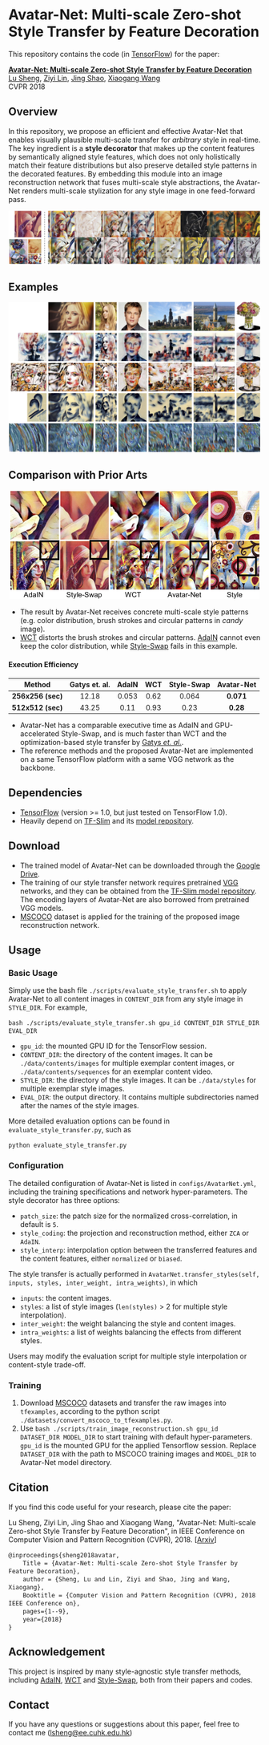# Avatar-Net: Multi-scale Zero-shot Style Transfer by Feature Decoration

This repository contains the code (in [TensorFlow](https://www.tensorflow.org/)) for the paper:

[__Avatar-Net: Multi-scale Zero-shot Style Transfer by Feature Decoration__](https://arxiv.org/abs/1805.03857)
<br>
[Lu Sheng](http://www.ee.cuhk.edu.hk/~lsheng/), [Ziyi Lin](mailto:linziyi@sensetime.com), [Jing Shao](http://www.ee.cuhk.edu.hk/~jshao/), [Xiaogang Wang](http://www.ee.cuhk.edu.hk/~xgwang/)
<br>
CVPR 2018

## Overview

In this repository, we propose an efficient and effective Avatar-Net that enables visually plausible multi-scale transfer for _arbitrary_ style in real-time. The key ingredient is a __style decorator__ that makes up the content features by semantically aligned style features, which does not only holistically match their feature distributions but also preserve detailed style patterns in the decorated features. By embedding this module into an image reconstruction network that fuses multi-scale style abstractions, the Avatar-Net renders multi-scale stylization for any style image in one feed-forward pass.

[teaser]: ./docs/figures/teaser.png
![teaser]

## Examples
[image_results]: ./docs/figures/image_results.png
![image_results]

## Comparison with Prior Arts

<p align='center'><img src="./docs/figures/closed_ups.png" width="500"></p>

- The result by Avatar-Net receives concrete multi-scale style patterns (e.g. color distribution, brush strokes and circular patterns in _candy_ image).
- [WCT](https://arxiv.org/abs/1705.08086) distorts the brush strokes and circular patterns. [AdaIN](https://arxiv.org/abs/1703.06868) cannot even keep the color distribution, while [Style-Swap](https://arxiv.org/abs/1612.04337) fails in this example.

#### Execution Efficiency
|Method| Gatys et. al. | AdaIN | WCT | Style-Swap | __Avatar-Net__ |
| :---:  | :---:       | :---: | :---: | :---:    | :---:         |
| __256x256 (sec)__ | 12.18 | 0.053 | 0.62 | 0.064 | __0.071__ |
| __512x512 (sec)__ | 43.25 | 0.11 | 0.93 | 0.23 | __0.28__ |

- Avatar-Net has a comparable executive time as AdaIN and GPU-accelerated Style-Swap, and is much faster than WCT and the optimization-based style transfer by [Gatys _et. al._](https://arxiv.org/abs/1508.06576).
- The reference methods and the proposed Avatar-Net are implemented on a same TensorFlow platform with a same VGG network as the backbone.

## Dependencies
- [TensorFlow](https://www.tensorflow.org/) (version >= 1.0, but just tested on TensorFlow 1.0).
- Heavily depend on [TF-Slim](https://github.com/tensorflow/tensorflow/tree/master/tensorflow/contrib/slim) and its [model repository](https://github.com/tensorflow/models/tree/master/research/slim).

## Download
- The trained model of Avatar-Net can be downloaded through the [Google Drive](https://drive.google.com/open?id=1_7x93xwZMhCL-kLrz4B2iZ01Y8Q7SlTX).
- The training of our style transfer network requires pretrained [VGG](https://arxiv.org/abs/1409.1556) networks, and they can be obtained from the [TF-Slim model repository](ttps://github.com/tensorflow/models/tree/master/research/slim). The encoding layers of Avatar-Net are also borrowed from pretrained VGG models.
- [MSCOCO](http://cocodataset.org/#home) dataset is applied for the training of the proposed image reconstruction network.

## Usage

### Basic Usage

Simply use the bash file  `./scripts/evaluate_style_transfer.sh` to apply Avatar-Net to all content images in `CONTENT_DIR` from any style image in `STYLE_DIR`. For example,

    bash ./scripts/evaluate_style_transfer.sh gpu_id CONTENT_DIR STYLE_DIR EVAL_DIR 

- `gpu_id`: the mounted GPU ID for the TensorFlow session.
- `CONTENT_DIR`: the directory of the content images. It can be `./data/contents/images` for multiple exemplar content images, or `./data/contents/sequences` for an exemplar content video.
- `STYLE_DIR`: the directory of the style images. It can be `./data/styles` for multiple exemplar style images.
- `EVAL_DIR`: the output directory. It contains multiple subdirectories named after the names of the style images.

More detailed evaluation options can be found in `evaluate_style_transfer.py`, such as

    python evaluate_style_transfer.py

### Configuration

The detailed configuration of Avatar-Net is listed in `configs/AvatarNet.yml`, including the training specifications and network hyper-parameters. The style decorator has three options:

- `patch_size`: the patch size for the normalized cross-correlation, in default is `5`.
- `style_coding`: the projection and reconstruction method, either `ZCA` or `AdaIN`.
- `style_interp`: interpolation option between the transferred features and the content features, either `normalized` or `biased`.

The style transfer is actually performed in `AvatarNet.transfer_styles(self, inputs, styles, inter_weight, intra_weights)`, in which

- `inputs`: the content images.
- `styles`: a list of style images (`len(styles)` > 2 for multiple style interpolation).
- `inter_weight`: the weight balancing the style and content images.
- `intra_weights`: a list of weights balancing the effects from different styles.

Users may modify the evaluation script for multiple style interpolation or content-style trade-off.

### Training

1. Download [MSCOCO](http://cocodataset.org/#home) datasets and transfer the raw images into `tfexamples`, according to the python script `./datasets/convert_mscoco_to_tfexamples.py`.
2. Use `bash ./scripts/train_image_reconstruction.sh gpu_id DATASET_DIR MODEL_DIR` to start training with default hyper-parameters. `gpu_id` is the mounted GPU for the applied Tensorflow session. Replace `DATASET_DIR` with the path to MSCOCO training images and `MODEL_DIR` to Avatar-Net model directory.

## Citation

If you find this code useful for your research, please cite the paper:

Lu Sheng, Ziyi Lin, Jing Shao and Xiaogang Wang, "Avatar-Net: Multi-scale Zero-shot Style Transfer by Feature Decoration", in IEEE Conference on Computer Vision and Pattern Recognition (CVPR), 2018. [[Arxiv](https://arxiv.org/abs/1805.03857)]

```
@inproceedings{sheng2018avatar,
    Title = {Avatar-Net: Multi-scale Zero-shot Style Transfer by Feature Decoration},
    author = {Sheng, Lu and Lin, Ziyi and Shao, Jing and Wang, Xiaogang},
    Booktitle = {Computer Vision and Pattern Recognition (CVPR), 2018 IEEE Conference on},
    pages={1--9},
    year={2018}
}
```

## Acknowledgement

This project is inspired by many style-agnostic style transfer methods, including [AdaIN](https://arxiv.org/abs/1703.06868), [WCT](https://arxiv.org/abs/1705.08086) and [Style-Swap](https://arxiv.org/abs/1612.04337), both from their papers and codes.

## Contact

If you have any questions or suggestions about this paper, feel free to contact me ([lsheng@ee.cuhk.edu.hk](mailto:lsheng@ee.cuhk.edu.hk))
